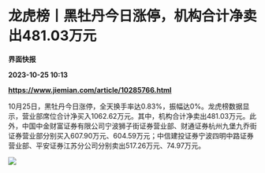 # 龙虎榜丨黑牡丹今日涨停，机构合计净卖出481.03万元
**界面快报**

**2023-10-25 10:13**

**https://www.jiemian.com/article/10285766.html**

10月25日，黑牡丹今日涨停，全天换手率达0.83%，振幅达0%。龙虎榜数据显示，营业部席位合计净买入1062.62万元。其中，机构合计净卖出481.03万元。此外，中国中金财富证券有限公司宁波狮子街证券营业部、财通证券杭州九堡九乔街证券营业部分别买入607.90万元、604.59万元；中信建投证券宁波四明中路证券营业部、平安证券江苏分公司分别卖出517.26万元、74.97万元。

![](https://img3.jiemian.com/101/original/20231025/169822876562711000_a700xH.png)